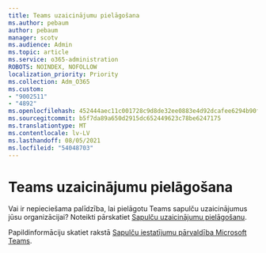 ```yaml
---
title: Teams uzaicinājumu pielāgošana
ms.author: pebaum
author: pebaum
manager: scotv
ms.audience: Admin
ms.topic: article
ms.service: o365-administration
ROBOTS: NOINDEX, NOFOLLOW
localization_priority: Priority
ms.collection: Adm_O365
ms.custom:
- "9002511"
- "4892"
ms.openlocfilehash: 452444aec11c001728c9d8de32ee0883e4d92dcafee6294b90f481dc9531ed53
ms.sourcegitcommit: b5f7da89a650d2915dc652449623c78be6247175
ms.translationtype: MT
ms.contentlocale: lv-LV
ms.lasthandoff: 08/05/2021
ms.locfileid: "54048703"
---
```

# <a name="teams-meeting-invitations"></a>Teams uzaicinājumu pielāgošana

Vai ir nepieciešama palīdzība, lai pielāgotu Teams sapulču uzaicinājumus jūsu organizācijai? Noteikti pārskatiet [Sapulču uzaicinājumu pielāgošanu](https://docs.microsoft.com/microsoftteams/meeting-settings-in-teams#customize-meeting-invitations).  

Papildinformāciju skatiet rakstā [Sapulču iestatījumu pārvaldība Microsoft Teams](https://docs.microsoft.com/microsoftteams/meeting-settings-in-teams).
